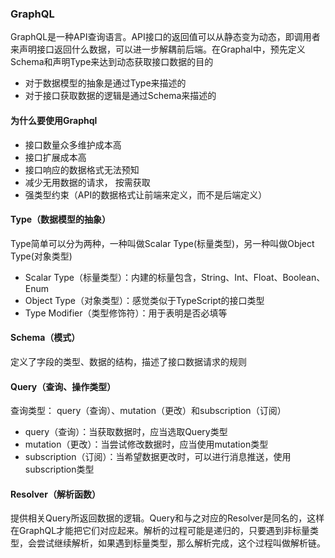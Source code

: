 ### GraphQL
GraphQL是一种API查询语言。API接口的返回值可以从静态变为动态，即调用者来声明接口返回什么数据，可以进一步解耦前后端。在Graphal中，预先定义Schema和声明Type来达到动态获取接口数据的目的
 - 对于数据模型的抽象是通过Type来描述的
 - 对于接口获取数据的逻辑是通过Schema来描述的

#### 为什么要使用Graphql
- 接口数量众多维护成本高
- 接口扩展成本高
- 接口响应的数据格式无法预知
- 减少无用数据的请求， 按需获取
- 强类型约束（API的数据格式让前端来定义，而不是后端定义）

#### Type（数据模型的抽象）
Type简单可以分为两种，一种叫做Scalar Type(标量类型)，另一种叫做Object Type(对象类型)

 - Scalar Type（标量类型）：内建的标量包含，String、Int、Float、Boolean、Enum
 - Object Type（对象类型）：感觉类似于TypeScript的接口类型
 - Type Modifier（类型修饰符）：用于表明是否必填等

 #### Schema（模式）
 定义了字段的类型、数据的结构，描述了接口数据请求的规则

 #### Query（查询、操作类型）
 查询类型： query（查询）、mutation（更改）和subscription（订阅）
 - query（查询）：当获取数据时，应当选取Query类型
 - mutation（更改）：当尝试修改数据时，应当使用mutation类型
 - subscription（订阅）：当希望数据更改时，可以进行消息推送，使用subscription类型

 #### Resolver（解析函数）
 提供相关Query所返回数据的逻辑。Query和与之对应的Resolver是同名的，这样在GraphQL才能把它们对应起来。解析的过程可能是递归的，只要遇到非标量类型，会尝试继续解析，如果遇到标量类型，那么解析完成，这个过程叫做解析链。